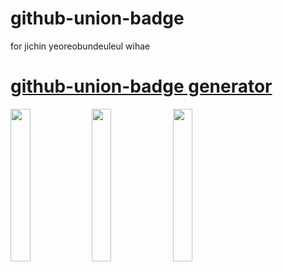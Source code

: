 # github-union-badge
for jichin yeoreobundeuleul wihae

# [github-union-badge generator](https://github-union-badge.vercel.app)

<img src="https://github-union-badge.vercel.app/api/v1?unionname=soongsil&username=Jadest&desc=Frontend%20Developer&url=https://github.com/Jadest13/github-union-badge" width="25%"/>
<img src="https://github-union-badge.vercel.app/api/v1?unionname=sungkyunkwan&username=Jadest&desc=Frontend%20Developer&url=https://github.com/Jadest13/github-union-badge" width="25%"/>
<img src="https://github-union-badge.vercel.app/api/v1?unionname=korea&username=Jadest&desc=Frontend%20Developer&url=https://github.com/Jadest13/github-union-badge" width="25%"/>
<object data="https://github-union-badge.vercel.app/api/v1?unionname=hanyang&username=Jadest&desc=Frontend%20Developer&url=https://github.com/Jadest13/github-union-badge" width="25%" type="image/svg+xml"/>
